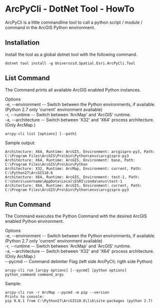 # ArcPyCli - DotNet Tool - HowTo

ArcPyCli is a little commandline tool to call a python script / module / command in the ArcGIS Python environment.

## Installation
Install the tool as a global dotnet tool with the following command.
```
dotnet tool install -g Universoid.Spatial.Esri.ArcPyCli.Tool
```

## List Command

The Command prints all available ArcGIS enabled Python instances.

Options  
-e, --environment -- Switch between the Python environments, if available. (Python 2.7 only 'current' environment available)  
-r, --runtime -- Switch between 'ArcMap' and 'ArcGIS' runtime.  
-a, --architecture -- Switch between 'X32' and 'X64' process architecture. (Only ArcMap.)  

```
arcpy-cli list [options] [--path]
```

Sample output:  
```
Architecture: X64, Runtime: ArcGIS, Environment: arcgispro-py3, Path: C:\Program Files\ArcGIS\Pro\bin\Python\envs\arcgispro-py3  
Architecture: X64, Runtime: ArcGIS, Environment: base, Path: C:\Program Files\ArcGIS\Pro\bin\Python  
Architecture: X32, Runtime: ArcMap, Environment: current, Path: C:\Python27\ArcGIS10.6  
Architecture: X64, Runtime: ArcGIS, Environment: test-1, Path: C:\Users\username\AppData\Local\ESRI\conda\envs\test-1  
Architecture: X64, Runtime: ArcGIS, Environment: current, Path: C:\Program Files\ArcGIS\Pro\bin\Python\envs\arcgispro-py3
```

## Run Command

The Command executes the Python Command with the desired ArcGIS enabled Python environment.

Options  
-e, --environment -- Switch between the Python environments, if available. (Python 2.7 only 'current' environment available)  
-r, --runtime -- Switch between 'ArcMap' and 'ArcGIS' runtime.  
-a, --architecture -- Switch between 'X32' and 'X64' process architecture. (Only ArcMap.)  
--pycmd -- Command delimiter Flag (left side ArcPyCli; rigth side Python)

```
arcpy-cli run [arcpy options] [--pycmd] [python options] python_command command_args
```

Sample:
```
arcpy-cli run -r ArcMap --pycmd -m pip --version
Prints to console:
pip 9.0.1 from C:\Python27\ArcGIS10.6\lib\site-packages (python 2.7)
```
